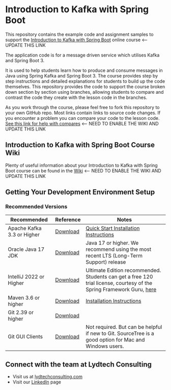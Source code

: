 # Introduction to Kafka with Spring Boot

This repository contains the example code and assignment samples to support the [Introduction to Kafka with Spring Boot](https://www.lydtechconsulting.com/) online course <-- UPDATE THIS LINK 

The application code is for a message driven service which utilises Kafka and Spring Boot 3.

It is used to help students learn how to produce and consume messages in Java using Spring Kafka and Spring Boot 3. 
The course provides step by step instructions and detailed explanations for students to build up the code themselves. 
This repository provides the code to support the course broken down section by section using branches, allowing students to 
compare and contrast the code they create with the lesson code in the branches.

As you work through the course, please feel free to fork this repository to your own GitHub repo. Most links contain links
to source code changes. If you encounter a problem you can compare your code to the lesson code. [See this link for help with compares](https://github.com/lydtechconsulting/introduction-to-kafka-with-sprin/wiki#getting-an-error-but-cannot-find-what-is-different-from-lesson-source-code)  <-- NEED TO ENABLE THE WIKI AND UPDATE THIS LINK

## Introduction to Kafka with Spring Boot Course Wiki
Plenty of useful information about your Introduction to Kafka with Spring Boot course can be found in the [Wiki](https://github.com/lydtechconsulting/introduction-to-kafka-with-spring/wiki) <-- NEED TO ENABLE THE WIKI AND UPDATE THIS LINK


## Getting Your Development Environment Setup
### Recommended Versions
| Recommended                | Reference                                                             | Notes                                                                                                                                                                                                                                                          |
|----------------------------|-----------------------------------------------------------------------|----------------------------------------------------------------------------------------------------------------------------------------------------------------------------------------------------------------------------------------------------------------|
| Apache Kafka 3.3 or Higher | [Download](https://kafka.apache.org/downloads)                        | [Quick Start Installation Instructions](https://kafka.apache.org/quickstart)                                                                                                                                                                                   |
| Oracle Java 17 JDK         | [Download](https://www.oracle.com/java/technologies/downloads/#java17) | Java 17 or higher. We recommend using the most recent LTS (Long-Term Support) release                                                                                                                                                                          |
| IntelliJ 2022 or Higher    | [Download](https://www.jetbrains.com/idea/download/)                  | Ultimate Edition recommended. Students can get a free 120 trial license, courtesy of the Spring Framework Guru, [here](https://github.com/springframeworkguru/spring5webapp/wiki/Which-IDE-to-Use%3F#how-do-i-get-the-free-120-day-trial-to-intellij-ultimate) |
| Maven 3.6 or higher        | [Download](https://maven.apache.org/download.cgi)                     | [Installation Instructions](https://maven.apache.org/install.html)                                                                                                                                                                                             |                                                                                                                 | **Note:** Use Version 5 or higher if using Java 11                                                                                                                                                                     |
| Git 2.39 or higher         | [Download](https://git-scm.com/downloads)                             |                                                                                                                                                                                                                                                                | 
| Git GUI Clients            | [Download](https://git-scm.com/downloads/guis)                        | Not required. But can be helpful if new to Git. SourceTree is a good option for Mac and Windows users.                                                                                                                                                         |

## Connect with the team at Lydtech Consulting
* Visit us at [lydtechconsulting.com](https://www.lydtechconsulting.com/)
* Visit our [LinkedIn](https://www.linkedin.com/company/lydtech-consulting) page

